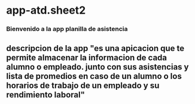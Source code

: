 # app-atd.sheet2
### Bienvenido a la app planilla de asistencia 
## descripcion de la app "es una apicacion que te permite almacenar la informacion de cada alumno o empleado. junto con sus asistencias y lista de promedios en caso de un alumno o los horarios de trabajo de un empleado y su rendimiento laboral"


